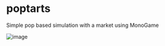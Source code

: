 # poptarts
Simple pop based simulation with a market using MonoGame

![image](https://user-images.githubusercontent.com/6622114/127045517-393b0379-1999-48e3-8a4d-9ebd94f34049.png)
